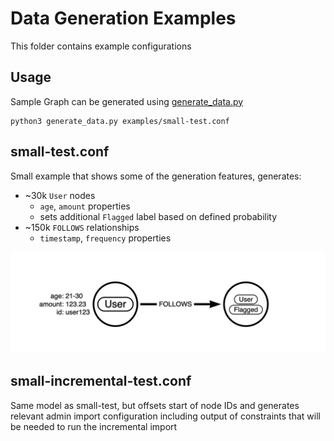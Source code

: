 # Data Generation Examples

This folder contains example configurations

## Usage

Sample Graph can be generated using [generate_data.py](./generate_data.py)

```
python3 generate_data.py examples/small-test.conf
```

## small-test.conf

Small example that shows some of the generation features, generates:
* ~30k `User` nodes
   * `age`, `amount` properties
   * sets additional `Flagged` label based on defined probability
* ~150k `FOLLOWS` relationships
   * `timestamp`, `frequency` properties

![small-test Model](./img/small-test.png)

## small-incremental-test.conf

Same model as small-test, but offsets start of node IDs and generates relevant admin import configuration including output of constraints that will be needed to run the incremental import
